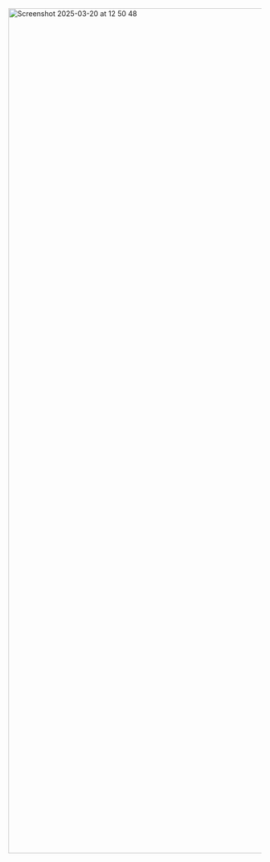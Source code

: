 <img width="1680" alt="Screenshot 2025-03-20 at 12 50 48" src="https://github.com/user-attachments/assets/57c59b0c-d22e-43c8-bb2d-3e9802ea9b4e" />
